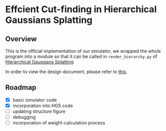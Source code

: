 # Effcient Cut-finding in Hierarchical Gaussians Splatting

## Overview

This is the official implementation of our simulator, we wrapped the whole program into a module so that it can be called in `render_hierarchy.py` of [Hierarchical Gaussians Splatting](https://github.com/graphdeco-inria/hierarchical-3d-gaussians/)

In order to view the design document, please refer to [this](./docs/spec.md).

## Roadmap

- [x] basic simulator code
- [x] incorporation into HGS code
- [ ] updating structure figure
- [ ] debugging
- [ ] incorporation of weight-calculation process